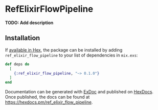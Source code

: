 # RefElixirFlowPipeline

**TODO: Add description**

## Installation

If [available in Hex](https://hex.pm/docs/publish), the package can be installed
by adding `ref_elixir_flow_pipeline` to your list of dependencies in `mix.exs`:

```elixir
def deps do
  [
    {:ref_elixir_flow_pipeline, "~> 0.1.0"}
  ]
end
```

Documentation can be generated with [ExDoc](https://github.com/elixir-lang/ex_doc)
and published on [HexDocs](https://hexdocs.pm). Once published, the docs can
be found at <https://hexdocs.pm/ref_elixir_flow_pipeline>.

